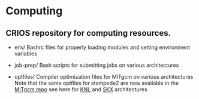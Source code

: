 # Computing

## CRIOS repository for computing resources. 

  - env/ Bashrc files for properly loading modules and setting environment variables

  - job-prep/ Bash scripts for submitting jobs on various architectures

  - optfiles/ Compiler optimization files for MITgcm on various architectures
    Note that the same optfiles for stampede2 are now available in the [MITgcm repo](https://github.com/MITgcm/MITgcm)
    see here for [KNL](https://github.com/MITgcm/MITgcm/blob/master/tools/build_options/linux_amd64_ifort%2Bimpi_stampede2_knl)
    and [SKX](https://github.com/MITgcm/MITgcm/blob/master/tools/build_options/linux_amd64_ifort%2Bimpi_stampede2_skx) architectures
